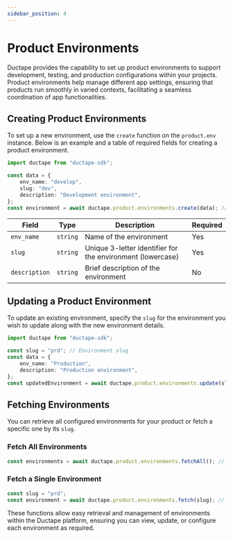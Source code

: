 ```yaml
---
sidebar_position: 4
---
```


# Product Environments

Ductape provides the capability to set up product environments to support development, testing, and production configurations within your projects. Product environments help manage different app settings, ensuring that products run smoothly in varied contexts, facilitating a seamless coordination of app functionalities.

## Creating Product Environments

To set up a new environment, use the `create` function on the `product.env` instance. Below is an example and a table of required fields for creating a product environment.

```typescript
import ductape from "ductape-sdk";

const data = {
    env_name: "develop",
    slug: "dev",
    description: "Development environment",
};
const environment = await ductape.product.environments.create(data); // Create product environment
```

| Field        | Type     | Description                                                    | Required |
|-------------|----------|----------------------------------------------------------------|----------|
| `env_name`  | `string` | Name of the environment                                        | Yes      |
| `slug`      | `string` | Unique 3-letter identifier for the environment (lowercase)     | Yes      |
| `description` | `string` | Brief description of the environment                           | No       |

## Updating a Product Environment

To update an existing environment, specify the `slug` for the environment you wish to update along with the new environment details.

```typescript
import ductape from "ductape-sdk";

const slug = "prd"; // Environment slug
const data = {
    env_name: "Production",
    description: "Production environment",
};
const updatedEnvironment = await ductape.product.environments.update(slug, data); // Update environment
```

## Fetching Environments

You can retrieve all configured environments for your product or fetch a specific one by its `slug`.

### Fetch All Environments

```typescript
const environments = await ductape.product.environments.fetchAll(); // Fetch all product environments
```

### Fetch a Single Environment

```typescript
const slug = "prd";
const environment = await ductape.product.environments.fetch(slug); // Fetch specific environment by slug
```

These functions allow easy retrieval and management of environments within the Ductape platform, ensuring you can view, update, or configure each environment as required.